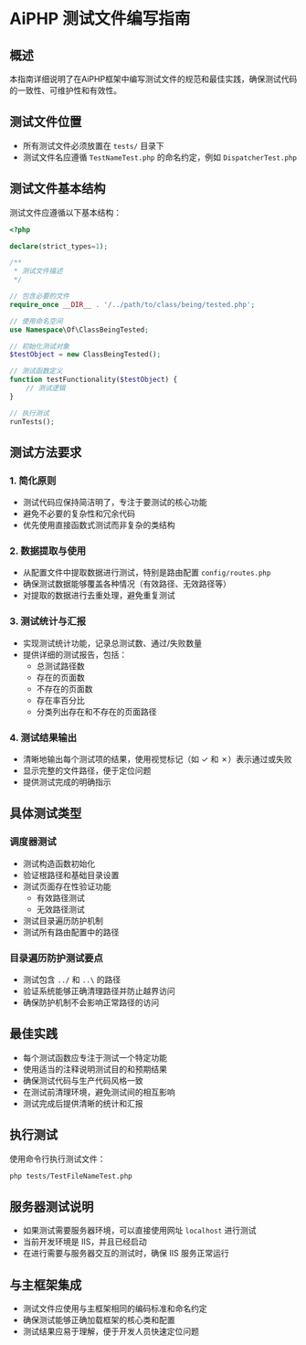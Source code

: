# AiPHP 测试文件编写指南

## 概述
本指南详细说明了在AiPHP框架中编写测试文件的规范和最佳实践，确保测试代码的一致性、可维护性和有效性。

## 测试文件位置
- 所有测试文件必须放置在 `tests/` 目录下
- 测试文件名应遵循 `TestNameTest.php` 的命名约定，例如 `DispatcherTest.php`

## 测试文件基本结构
测试文件应遵循以下基本结构：

```php
<?php

declare(strict_types=1);

/**
 * 测试文件描述
 */

// 包含必要的文件
require_once __DIR__ . '/../path/to/class/being/tested.php';

// 使用命名空间
use Namespace\Of\ClassBeingTested;

// 初始化测试对象
$testObject = new ClassBeingTested();

// 测试函数定义
function testFunctionality($testObject) {
    // 测试逻辑
}

// 执行测试
runTests();
```

## 测试方法要求

### 1. 简化原则
- 测试代码应保持简洁明了，专注于要测试的核心功能
- 避免不必要的复杂性和冗余代码
- 优先使用直接函数式测试而非复杂的类结构

### 2. 数据提取与使用
- 从配置文件中提取数据进行测试，特别是路由配置 `config/routes.php`
- 确保测试数据能够覆盖各种情况（有效路径、无效路径等）
- 对提取的数据进行去重处理，避免重复测试

### 3. 测试统计与汇报
- 实现测试统计功能，记录总测试数、通过/失败数量
- 提供详细的测试报告，包括：
  - 总测试路径数
  - 存在的页面数
  - 不存在的页面数
  - 存在率百分比
  - 分类列出存在和不存在的页面路径

### 4. 测试结果输出
- 清晰地输出每个测试项的结果，使用视觉标记（如 ✓ 和 ✗）表示通过或失败
- 显示完整的文件路径，便于定位问题
- 提供测试完成的明确指示

## 具体测试类型

### 调度器测试
- 测试构造函数初始化
- 验证根路径和基础目录设置
- 测试页面存在性验证功能
  - 有效路径测试
  - 无效路径测试
- 测试目录遍历防护机制
- 测试所有路由配置中的路径

### 目录遍历防护测试要点
- 测试包含 `../` 和 `..\` 的路径
- 验证系统能够正确清理路径并防止越界访问
- 确保防护机制不会影响正常路径的访问

## 最佳实践
- 每个测试函数应专注于测试一个特定功能
- 使用适当的注释说明测试目的和预期结果
- 确保测试代码与生产代码风格一致
- 在测试前清理环境，避免测试间的相互影响
- 测试完成后提供清晰的统计和汇报

## 执行测试
使用命令行执行测试文件：
```bash
php tests/TestFileNameTest.php
```

## 服务器测试说明
- 如果测试需要服务器环境，可以直接使用网址 `localhost` 进行测试
- 当前开发环境是 IIS，并且已经启动
- 在进行需要与服务器交互的测试时，确保 IIS 服务正常运行

## 与主框架集成
- 测试文件应使用与主框架相同的编码标准和命名约定
- 确保测试能够正确加载框架的核心类和配置
- 测试结果应易于理解，便于开发人员快速定位问题